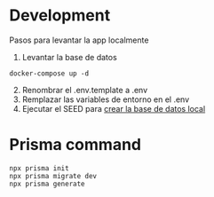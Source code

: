 # Development

Pasos para levantar la app localmente

1. Levantar la base de datos

```
docker-compose up -d
```

2. Renombrar el .env.template a .env
3. Remplazar las variables de entorno en el .env
4. Ejecutar el SEED para [crear la base de datos local](http://localhost:3000/api/seed)

# Prisma command

```
npx prisma init
npx prisma migrate dev
npx prisma generate

```

